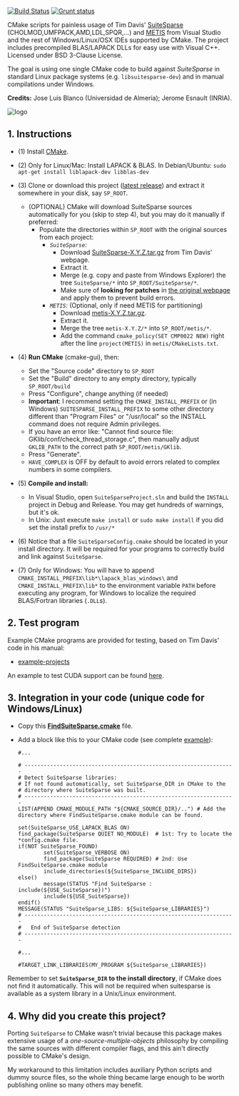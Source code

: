 [![Build Status](https://img.shields.io/travis/jlblancoc/suitesparse-metis-for-windows/master.svg?label=Travis)](https://travis-ci.org/jlblancoc/suitesparse-metis-for-windows/builds)
[![Grunt status](https://img.shields.io/appveyor/ci/jlblancoc/suitesparse-metis-for-windows/master.svg?label=Appveyor)](https://ci.appveyor.com/project/jlblancoc/suitesparse-metis-for-windows/history)


CMake scripts for painless usage of Tim Davis' [SuiteSparse](http://www.cise.ufl.edu/research/sparse/SuiteSparse/) (CHOLMOD,UMFPACK,AMD,LDL,SPQR,...) and [METIS](http://glaros.dtc.umn.edu/gkhome/views/metis) from Visual Studio and the rest of Windows/Linux/OSX IDEs supported by CMake. The project includes precompiled BLAS/LAPACK DLLs for easy use with Visual C++. Licensed under BSD 3-Clause License.

The goal is using one single CMake code to build against *SuiteSparse* in standard Linux package systems (e.g. `libsuitesparse-dev`) and in manual compilations under Windows. 

**Credits:** Jose Luis Blanco (Universidad de Almeria); Jerome Esnault (INRIA).

![logo](https://raw.githubusercontent.com/jlblancoc/suitesparse-metis-for-windows/master/docs/logo.png)

## 1. Instructions

  * (1) Install [CMake](http://www.cmake.org/).
  * (2) Only for Linux/Mac: Install LAPACK & BLAS. In Debian/Ubuntu: `sudo apt-get install liblapack-dev libblas-dev`
  * (3) Clone or download this project ([latest release](https://github.com/jlblancoc/suitesparse-metis-for-windows/releases)) and extract it somewhere in your disk, say `SP_ROOT`.
	  * (OPTIONAL) CMake will download SuiteSparse sources automatically for you (skip to step 4), but you may do it manually if preferred: 
        * Populate the directories within `SP_ROOT` with the original sources from each project:
          * *`SuiteSparse`:* 
            * Download [SuiteSparse-X.Y.Z.tar.gz](http://www.cise.ufl.edu/research/sparse/SuiteSparse/) from Tim Davis' webpage. 
            * Extract it.
            * Merge (e.g. copy and paste from Windows Explorer) the tree `SuiteSparse/*` into `SP_ROOT/SuiteSparse/*`.
            * Make sure of **looking for patches** in [the original webpage](http://www.cise.ufl.edu/research/sparse/SuiteSparse/) and apply them to prevent build errors.
          * *`METIS`:*  (Optional, only if need METIS for partitioning)
            * Download [metis-X.Y.Z.tar.gz](http://glaros.dtc.umn.edu/gkhome/metis/metis/download).
            * Extract it.
            * Merge the tree `metis-X.Y.Z/*` into `SP_ROOT/metis/*`.
            * Add the command `cmake_policy(SET CMP0022 NEW)` right after the line `project(METIS)` in `metis/CMakeLists.txt`.

  * (4) **Run CMake** (cmake-gui), then: 
      * Set the "Source code" directory to `SP_ROOT` 
	  * Set the "Build" directory to any empty directory, typically `SP_ROOT/build`
	  * Press "Configure", change anything (if needed)
      * **Important**: I recommend setting the `CMAKE_INSTALL_PREFIX` or (in Windows) `SUITESPARSE_INSTALL_PREFIX` to some other directory different than "Program Files" or "/usr/local" so the INSTALL command does not require Admin privileges.
      * If you have an error like: "Cannot find source file: GKlib/conf/check_thread_storage.c", then manually adjust `GKLIB_PATH` to the correct path `SP_ROOT/metis/GKlib`.
	  * Press "Generate".
      * `HAVE_COMPLEX` is OFF by default to avoid errors related to complex numbers in some compilers. 
  * (5) **Compile and install:** 
    * In Visual Studio, open `SuiteSparseProject.sln` and build the `INSTALL` project in Debug and Release. You may get hundreds of warnings, but it's ok.
    * In Unix: Just execute `make install` or `sudo make install` if you did set the install prefix to `/usr/*`

  * (6) Notice that a file `SuiteSparseConfig.cmake` should be located in your install directory. It will be required for your programs to correctly build and link against `SuiteSparse`.

  * (7) Only for Windows: You will have to append `CMAKE_INSTALL_PREFIX\lib*\lapack_blas_windows\` and `CMAKE_INSTALL_PREFIX\lib*` to the environment variable `PATH` before executing any program, for Windows to localize the required BLAS/Fortran libraries (`.DLL`s).


## 2. Test program

Example CMake programs are provided for testing, based on Tim Davis' code in his manual:
  * [example-projects](https://github.com/jlblancoc/suitesparse-metis-for-windows/tree/master/example-projects)
  
An example to test CUDA support can be found [here](https://gist.github.com/andr3wmac/78d294844484cb48342f88ef03e2776a).


## 3. Integration in your code (unique code for Windows/Linux)


  * Copy this **[FindSuiteSparse.cmake](https://github.com/jlblancoc/suitesparse-metis-for-windows/blob/master/cmakemodule/FindSuiteSparse.cmake)** file.
  * Add a block like this to your CMake code (see complete [example](https://github.com/jlblancoc/suitesparse-metis-for-windows/blob/master/example-projects/cholmod/CMakeLists.txt)):
   
  
    ```
    #...
    
    # ------------------------------------------------------------------
    # Detect SuiteSparse libraries:
    # If not found automatically, set SuiteSparse_DIR in CMake to the 
    # directory where SuiteSparse was built.
    # ------------------------------------------------------------------
    LIST(APPEND CMAKE_MODULE_PATH "${CMAKE_SOURCE_DIR}/..") # Add the directory where FindSuiteSparse.cmake module can be found.
    
    set(SuiteSparse_USE_LAPACK_BLAS ON)
    find_package(SuiteSparse QUIET NO_MODULE)  # 1st: Try to locate the *config.cmake file.
    if(NOT SuiteSparse_FOUND)
            set(SuiteSparse_VERBOSE ON)
            find_package(SuiteSparse REQUIRED) # 2nd: Use FindSuiteSparse.cmake module
            include_directories(${SuiteSparse_INCLUDE_DIRS})
    else()
            message(STATUS "Find SuiteSparse : include(${USE_SuiteSparse})")
            include(${USE_SuiteSparse})
    endif()
    MESSAGE(STATUS "SuiteSparse_LIBS: ${SuiteSparse_LIBRARIES}")
    # ------------------------------------------------------------------
    #   End of SuiteSparse detection
    # ------------------------------------------------------------------
    
    #...
    
    #TARGET_LINK_LIBRARIES(MY_PROGRAM ${SuiteSparse_LIBRARIES})
    ```


Remember to set **`SuiteSparse_DIR` to the install directory**, if CMake does not find it automatically. This will not be required when suitesparse is available as a system library in a Unix/Linux environment.



## 4. Why did you create this project?

Porting `SuiteSparse` to CMake wasn't trivial because this package makes extensive usage of a _one-source-multiple-objects_ philosophy by compiling the same sources with different compiler flags, and this ain't directly possible to CMake's design.

My workaround to this limitation includes auxiliary Python scripts and dummy source files, so the whole thing became large enough to be worth publishing online so many others may benefit.
